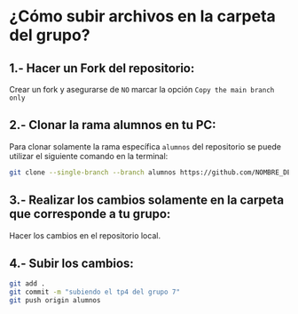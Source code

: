 # ¿Cómo subir archivos en la carpeta del grupo?

## 1.- Hacer un Fork del repositorio:
Crear un fork y asegurarse de `NO` marcar la opción ``Copy the main branch only``

## 2.- Clonar la rama alumnos en tu PC:
Para clonar solamente la rama específica `alumnos` del repositorio se puede utilizar el siguiente comando en la terminal:

```bash
git clone --single-branch --branch alumnos https://github.com/NOMBRE_DE_USUARIO_DEL_QUE_HIZO_EL_FORK/POO/
```
## 3.- Realizar los cambios solamente en la carpeta que corresponde a tu grupo:
Hacer los cambios en el repositorio local.

## 4.- Subir los cambios:
```bash
git add .
git commit -m "subiendo el tp4 del grupo 7"
git push origin alumnos
```